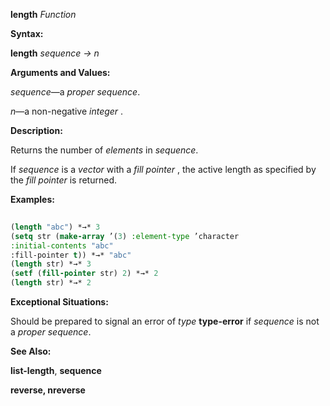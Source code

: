 **length** *Function* 



**Syntax:** 



**length** *sequence → n* 



**Arguments and Values:** 



*sequence*—a *proper sequence*. 



*n*—a non-negative *integer* . 



**Description:** 



Returns the number of *elements* in *sequence*. 



If *sequence* is a *vector* with a *fill pointer* , the active length as specified by the *fill pointer* is returned. 



**Examples:**
```lisp
 
(length "abc") *→* 3 
(setq str (make-array ’(3) :element-type ’character 
:initial-contents "abc" 
:fill-pointer t)) *→* "abc" 
(length str) *→* 3 
(setf (fill-pointer str) 2) *→* 2 
(length str) *→* 2 

```
**Exceptional Situations:** 



Should be prepared to signal an error of *type* **type-error** if *sequence* is not a *proper sequence*. 



**See Also:** 



**list-length**, **sequence** 







 



 



**reverse, nreverse** 



